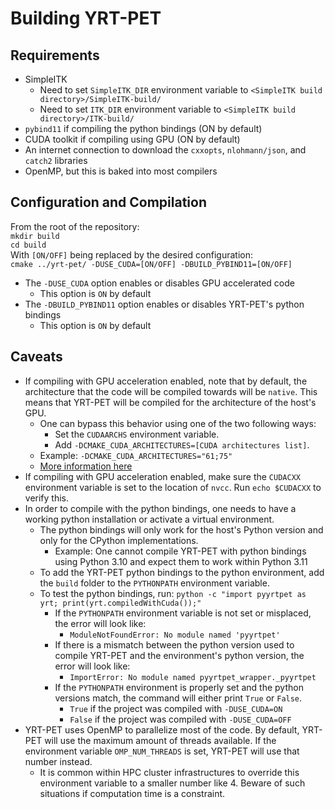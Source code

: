 # Building YRT-PET

## Requirements
- SimpleITK
  - Need to set `SimpleITK_DIR` environment variable to `<SimpleITK build directory>/SimpleITK-build/`
  - Need to set `ITK_DIR` environment variable to `<SimpleITK build directory>/ITK-build/`
- `pybind11` if compiling the python bindings (ON by default)
- CUDA toolkit if compiling using GPU (ON by default)
- An internet connection to download the `cxxopts`, `nlohmann/json`, and `catch2` libraries
- OpenMP, but this is baked into most compilers

## Configuration and Compilation
From the root of the repository:\
`mkdir build`\
`cd build`\
With `[ON/OFF]` being replaced by the desired configuration:\
`cmake ../yrt-pet/ -DUSE_CUDA=[ON/OFF] -DBUILD_PYBIND11=[ON/OFF]`

- The `-DUSE_CUDA` option enables or disables GPU accelerated code
  - This option is `ON` by default
- The `-DBUILD_PYBIND11` option enables or disables YRT-PET's python bindings
  - This option is `ON` by default

## Caveats
- If compiling with GPU acceleration enabled, note that by default, the architecture 
that the code will be compiled towards will be `native`. This means that 
YRT-PET will be compiled for the architecture of the host's GPU.
  - One can bypass this behavior using one of the two following ways:
    - Set the `CUDAARCHS` environment variable.
    - Add `-DCMAKE_CUDA_ARCHITECTURES=[CUDA architectures list]`.
  - Example: `-DCMAKE_CUDA_ARCHITECTURES="61;75"`
  - [More information here](https://cmake.org/cmake/help/latest/prop_tgt/CUDA_ARCHITECTURES.html)
- If compiling with GPU acceleration enabled, make sure the `CUDACXX` environment variable
is set to the location of `nvcc`. Run `echo $CUDACXX` to verify this.
- In order to compile with the python bindings, one needs to have a working
python installation or activate a virtual environment.
  - The python bindings will only work for the host's Python version and only for
  the CPython implementations.
    - Example: One cannot compile YRT-PET with python bindings using Python 3.10
    and expect them to work within Python 3.11
  - To add the YRT-PET python bindings to the python environment, add the `build`
  folder to the `PYTHONPATH` environment variable.
  - To test the python bindings, run: `python -c "import pyyrtpet as yrt; print(yrt.compiledWithCuda());"`
    - If the `PYTHONPATH` environment variable is not set or misplaced,
    the error will look like:
      - `ModuleNotFoundError: No module named 'pyyrtpet'`
    - If there is a mismatch between the python version used to compile
    YRT-PET and the environment's python version, the error will look like:
      - `ImportError: No module named pyyrtpet_wrapper._pyyrtpet`
    - If the `PYTHONPATH` environment is properly set and the python versions match,
    the command will either print `True` or `False`.
      - `True` if the project was compiled with `-DUSE_CUDA=ON`
      - `False` if the project was compiled with `-DUSE_CUDA=OFF`
- YRT-PET uses OpenMP to parallelize most of the code. By default,
YRT-PET will use the maximum amount of threads available. If the environment
variable `OMP_NUM_THREADS` is set, YRT-PET will use that number instead.
  - It is common within HPC cluster infrastructures to override this environment
  variable to a smaller number like 4. Beware of such situations if computation time is a constraint.
